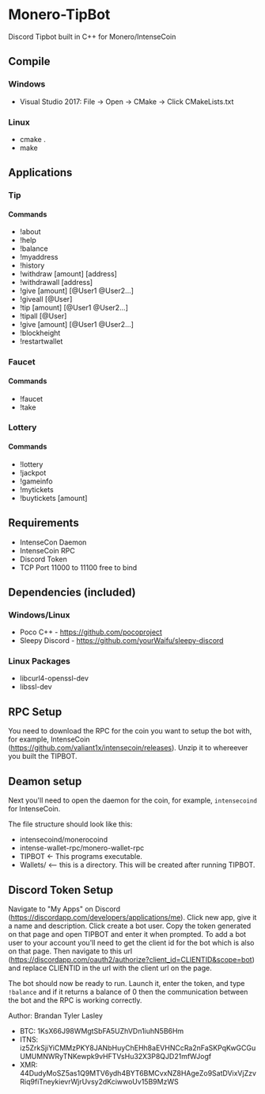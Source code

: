 # Monero-TipBot
Discord Tipbot built in C++ for Monero/IntenseCoin

## Compile

### Windows
* Visual Studio 2017: File -> Open -> CMake -> Click CMakeLists.txt

### Linux
* cmake .
* make 

## Applications

### Tip

#### Commands
* !about
* !help
* !balance
* !myaddress
* !history
* !withdraw [amount] [address]
* !withdrawall [address]
* !give [amount] [@User1 @User2...]
* !giveall [@User]
* !tip [amount] [@User1 @User2...]
* !tipall [@User]
* !give [amount] [@User1 @User2...]
* !blockheight
* !restartwallet

### Faucet

#### Commands
* !faucet
* !take

### Lottery
#### Commands
* !lottery
* !jackpot
* !gameinfo
* !mytickets
* !buytickets [amount]

## Requirements
* IntenseCon Daemon
* IntenseCoin RPC
* Discord Token 
* TCP Port 11000 to 11100 free to bind

## Dependencies (included)

### Windows/Linux
* Poco C++ - https://github.com/pocoproject
* Sleepy Discord - https://github.com/yourWaifu/sleepy-discord

### Linux Packages
* libcurl4-openssl-dev
* libssl-dev

## RPC Setup
You need to download the RPC for the coin you want to setup the bot with, for example, IntenseCoin (https://github.com/valiant1x/intensecoin/releases). Unzip it to whereever you built the TIPBOT.

## Deamon setup
Next you'll need to open the daemon for the coin, for example, `intensecoind` for IntenseCoin.

The file structure should look like this:
* intensecoind/monerocoind
* intense-wallet-rpc/monero-wallet-rpc
* TIPBOT <- This programs executable. 
* Wallets/ <-- this is a directory. This will be created after running TIPBOT.

## Discord Token Setup
Navigate to "My Apps" on Discord (https://discordapp.com/developers/applications/me). 
Click new app, give it a name and description. 
Click create a bot user.
Copy the token generated on that page and open TIPBOT and enter it when prompted.
To add a bot user to your account you'll need to get the client id for the bot which is also on that page. 
Then navigate to this url (https://discordapp.com/oauth2/authorize?client_id=CLIENTID&scope=bot) and replace CLIENTID in the url with the client url on the page.

The bot should now be ready to run. Launch it, enter the token, and type `!balance` and if it returns a balance of 0 then the communication between the bot and the RPC is working correctly. 

Author: Brandan Tyler Lasley
* BTC: 1KsX66J98WMgtSbFA5UZhVDn1iuhN5B6Hm
* ITNS: iz5ZrkSjiYiCMMzPKY8JANbHuyChEHh8aEVHNCcRa2nFaSKPqKwGCGuUMUMNWRyTNKewpk9vHFTVsHu32X3P8QJD21mfWJogf
* XMR: 44DudyMoSZ5as1Q9MTV6ydh4BYT6BMCvxNZ8HAgeZo9SatDVixVjZzvRiq9fiTneykievrWjrUvsy2dKciwwoUv15B9MzWS
